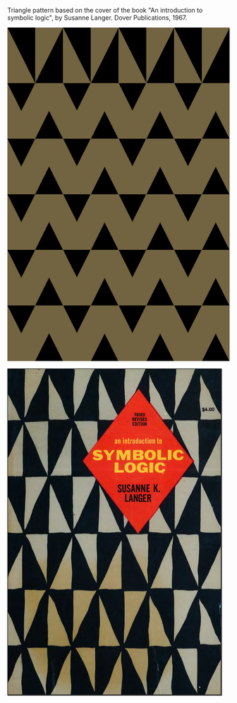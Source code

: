 Triangle pattern based on the cover of the book "An introduction to symbolic logic", by Susanne Langer. Dover Publications, 1967.

![trianglePattern](./trianglePattern.png)

![book cover](./cover.png)
